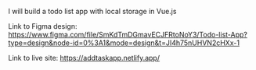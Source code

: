 I will build a todo list app with local storage in Vue.js

Link to Figma design: https://www.figma.com/file/SmKdTmDGmavECJFRtoNoY3/Todo-list-App?type=design&node-id=0%3A1&mode=design&t=JI4h75nUHVN2cHXx-1

Link to live site: https://addtaskapp.netlify.app/
